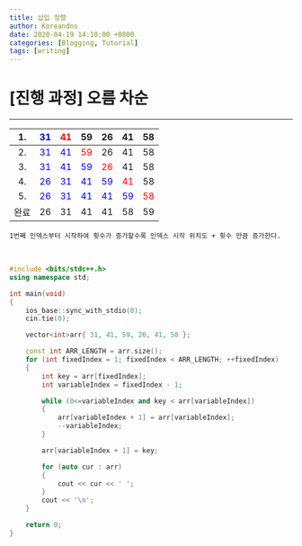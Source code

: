 ```yaml
---
title: 삽입 정렬
author: Koreandns
date: 2020-04-19 14:10:00 +0800
categories: [Blogging, Tutorial]
tags: [writing]
---
```


# [진행 과정] 오름 차순

------



| 1. |  <span style="color:blue">31</span>  |  <span style="color:red">41</span>  |  59  |  26  |  41  |  58  |
| :--: | :--: | :--: | :--: | :--: | :--: | :--: |
|  2.  |  <span style="color:blue">31</span>  |  <span style="color:blue">41</span>  |  <span style="color:red">59</span>  |  26  |  41  |  58  |
|  3.  |  <span style="color:blue">31</span>  |  <span style="color:blue">41</span>  |  <span style="color:blue">59</span>  |  <span style="color:red">26</span>  |  41  |  58  |
|  4.  |  <span style="color:blue">26</span>  |  <span style="color:blue">31</span>  |  <span style="color:blue">41</span>  |  <span style="color:blue">59</span>  |  <span style="color:red">41</span>  |  58  |
|  5.  |  <span style="color:blue">26</span>  |  <span style="color:blue">31</span>  |  <span style="color:blue">41</span>  |  <span style="color:blue">41</span>  |  <span style="color:blue">59</span>  |  <span style="color:red">58</span>  |
|  완료  |  26  |  31  |  41  |  41  |  58  |  59  |




`1번째 인덱스부터 시작하여 횟수가 증가할수록 인덱스 시작 위치도 + 횟수 만큼 증가한다. `

<br>



```c++
#include <bits/stdc++.h>
using namespace std;

int main(void)
{
	ios_base::sync_with_stdio(0);
	cin.tie(0);

	vector<int>arr{ 31, 41, 59, 26, 41, 58 };

	const int ARR_LENGTH = arr.size();
	for (int fixedIndex = 1; fixedIndex < ARR_LENGTH; ++fixedIndex)
	{
		int key = arr[fixedIndex];
		int variableIndex = fixedIndex - 1;

		while (0<=variableIndex and key < arr[variableIndex])
		{
			arr[variableIndex + 1] = arr[variableIndex];
			--variableIndex;
		}

		arr[variableIndex + 1] = key;

		for (auto cur : arr)
		{
			cout << cur << ' ';
		}
		cout << '\n';
	}

	return 0;
}
```